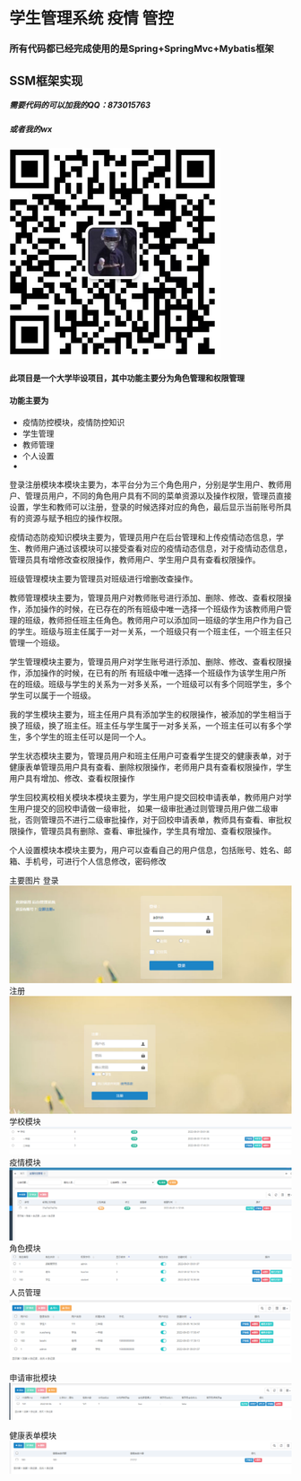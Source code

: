 # 学生管理系统 疫情 管控
### 所有代码都已经完成使用的是Spring+SpringMvc+Mybatis框架
## SSM框架实现
##### 需要代码的可以加我的QQ：873015763
##### 或者我的wx
![输入图片说明](%E7%A7%81%E4%BA%BA%E5%BE%AE%E4%BF%A1.png)


#### 此项目是一个大学毕设项目，其中功能主要分为角色管理和权限管理
#### 功能主要为
- 疫情防控模块，疫情防控知识
- 学生管理
- 教师管理
- 个人设置
- 
 登录注册模块本模块主要为，本平台分为三个角色用户，分别是学生用户、教师用户、管理员用户，不同的角色用户具有不同的菜单资源以及操作权限，管理员直接设置，学生和教师可以注册，登录的时候选择对应的角色，最后显示当前账号所具有的资源与赋予相应的操作权限。

疫情动态防疫知识模块主要为，管理员用户在后台管理和上传疫情动态信息，学生、教师用户通过该模块可以接受查看对应的疫情动态信息，对于疫情动态信息，管理员具有增修改查权限操作，教师用户、学生用户具有查看权限操作。

班级管理模块主要为管理员对班级进行增删改查操作。

教师管理模块主要为，管理员用户对教师账号进行添加、删除、修改、查看权限操作，添加操作的时候，在已存在的所有班级中唯一选择一个班级作为该教师用户管理的班级，教师担任班主任角色。教师用户可以添加同一班级的学生用户作为自己的学生。班级与班主任属于一对一关系，一个班级只有一个班主任，一个班主任只管理一个班级。

学生管理模块主要为，管理员用户对学生账号进行添加、删除、修改、查看权限操作，添加操作的时候，在已有的所 有班级中唯一选择一个班级作为该学生用户所在的班级。班级与学生的关系为一对多关系，一个班级可以有多个同班学生，多个学生可以属于一个班级。

我的学生模块主要为，班主任用户具有添加学生的权限操作，被添加的学生相当于换了班级，换了班主任。班主任与学生属于一对多关系，一个班主任可以有多个学生，多个学生的班主任可以是同一个人。

学生状态模块主要为，管理员用户和班主任用户可查看学生提交的健康表单，对于健康表单管理员用户具有查看、删除权限操作，老师用户具有查看权限操作，学生用户具有增加、修改、查看权限操作

学生回校离校相关模块本模块主要为，学生用户提交回校申请表单，教师用户对学生用户提交的回校申请做一级审批， 如果一级审批通过则管理员用户做二级审批，否则管理员不进行二级审批操作，对于回校申请表单，教师具有查看、审批权限操作，管理员具有删除、查看、审批操作，学生具有增加、查看权限操作。

个人设置模块本模块主要为，用户可以查看自己的用户信息，包括账号、姓名、邮箱、手机号，可进行个人信息修改，密码修改

主要图片
登录
![输入图片说明](%E7%99%BB%E5%BD%95.png)
注册
![输入图片说明](%E6%B3%A8%E5%86%8C.png)
学校模块
![输入图片说明](%E5%AD%A6%E6%A0%A1%E6%A8%A1%E5%9D%97.png)
疫情模块
![输入图片说明](%E7%96%AB%E6%83%85%E7%9F%A5%E8%AF%86.png)
角色模块
![输入图片说明](%E8%A7%92%E8%89%B2%E8%8E%AB%E8%8B%A6%E7%86%AC5.png)
人员管理
![输入图片说明](%E4%BA%BA%E5%91%987.png)

申请审批模块
![输入图片说明](%E5%AE%A1%E6%89%B98.png)

健康表单模块
![输入图片说明](%E5%81%A5%E5%BA%B7%E8%A1%A8%E5%8D%95%E6%A8%A1%E5%9D%971.png)





